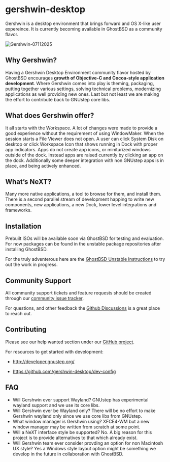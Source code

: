 # gershwin-desktop
Gershwin is a desktop environment that brings forward and OS X-like user expereince.  It is currently becoming available in GhostBSD as a community flavor.

![Gershwin-07112025](https://github.com/user-attachments/assets/9d3638c5-5fb1-49d6-9d17-1ea73d809548)

## Why Gershwin?

Having a Gershwin Desktop Environment community flavor hosted by GhostBSD encourages **growth of Objective-C and Cocoa-style application development**.  Where Gershwin comes into play is theming, packaging, putting together various settings, solving technical problems, modernizing applications as well providing new ones.  Last but not least we are making the effort to contribute back to GNUstep core libs.

## What does Gershwin offer?

It all starts with the Workspace.  A lot of changes were made to provide a good experience without the requirement of using WindowMaker.  When the session starts a File Viewer does not open.  A user can click System Disk on desktop or click Workspace Icon that shows running in Dock with proper app indicators.  Apps do not create app icons, or miniturized windows outside of the dock.  Instead apps are raised currently by clicking an app on the dock.  Additionally some deeper integration with non GNUstep apps is in place, and being actively enhanced.

## What’s NeXT?

Many more native applications, a tool to browse for them, and install them.  There is a second parallel stream of development happing to write new components, new applications, a new Dock, lower level integrations and frameworks.

## Installation

Prebuilt ISOs will be available soon via GhostBSD for testing and evaluation.  For now packages can be found in the unstable package repositories after installing GhostBSD.

For the truly adventerous here are the [GhostBSD Unstable Instructions](https://github.com/gershwin-desktop/gershwin-desktop/wiki/GhostBSD-Unstable-Instructions) to try out the work in progress.

## Community Support

All community support tickets and feature requests should be created through our [community issue tracker](https://github.com/gershwin-desktop/issues).

For questions, and other feedback the [Github Discussions](https://github.com/orgs/gershwin-desktop/discussions) is a great place to reach out.  

## Contributing

Please see our help wanted section under our [GitHub project](https://github.com/orgs/gershwin-desktop/projects/1).

For resources to get started with development:

* http://developer.gnustep.org/

* https://github.com/gershwin-desktop/dev-config

## FAQ

* Will Gershwin ever support Wayland?  GNUstep has experimental wayland support and we use its core libs.   
* Will Gershwin ever be Wayland only?  There will be no effort to make Gershwin wayland only since we use core libs from GNUstep.
* What window manager is Gershwin using?  XFCE4-WM but a new window manager may be written from scratch at some point.
* Will a NeXT interface style be supported?  No.  A big reason for this project is to provide alternatives to that which already exist.
* Will Gershwin team ever consider provding an option for non Macintosh UX style?  Yes a Windows style layout option might be something we develop in the future in collaboration with GhostBSD.
